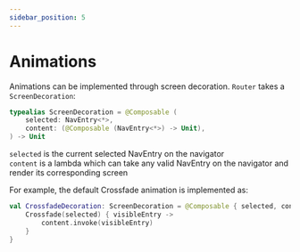 ```yaml
---
sidebar_position: 5
---
```


# Animations

Animations can be implemented through screen decoration. `Router` takes a `ScreenDecoration`:

```kotlin
typealias ScreenDecoration = @Composable (
    selected: NavEntry<*>,
    content: (@Composable (NavEntry<*>) -> Unit),
) -> Unit
```

`selected` is the current selected NavEntry on the navigator\
`content` is a lambda which can take any valid NavEntry on the navigator and render its corresponding screen

For example, the default Crossfade animation is implemented as:

```kotlin
val CrossfadeDecoration: ScreenDecoration = @Composable { selected, content ->
    Crossfade(selected) { visibleEntry ->
        content.invoke(visibleEntry)
    }
}
```

